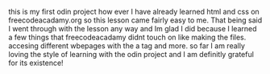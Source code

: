 this is my first odin project how ever I have already learned html and css on freecodeacadamy.org so this lesson came fairly easy to me.
That being said I went through with the lesson any way and Im glad I did because I learned a few things that freecodeacadamy didnt touch on like making the files. accesing different wbepages with the a tag and more. so far I am really loving the style of learning with the odin project and I am definitly grateful for its existence!
